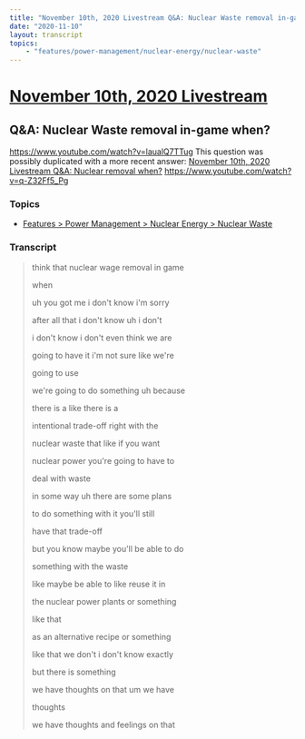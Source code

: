 ```yaml
---
title: "November 10th, 2020 Livestream Q&A: Nuclear Waste removal in-game when?"
date: "2020-11-10"
layout: transcript
topics:
    - "features/power-management/nuclear-energy/nuclear-waste"
---
```

# [November 10th, 2020 Livestream](../2020-11-10.md)
## Q&A: Nuclear Waste removal in-game when?
https://www.youtube.com/watch?v=laualQ7TTug
This question was possibly duplicated with a more recent answer: [November 10th, 2020 Livestream Q&A: Nuclear removal when?](./yt-q-Z32Ff5_Pg.md) https://www.youtube.com/watch?v=q-Z32Ff5_Pg


### Topics
* [Features > Power Management > Nuclear Energy > Nuclear Waste](../topics/features/power-management/nuclear-energy/nuclear-waste.md)

### Transcript

> think that nuclear wage removal in game
>
> when
>
> uh you got me i don't know i'm sorry
>
> after all that i don't know uh i don't
>
> i don't know i don't even think we are
>
> going to have it i'm not sure like we're
>
> going to use
>
> we're going to do something uh because
>
> there is a like there is a
>
> intentional trade-off right with the
>
> nuclear waste that like if you want
>
> nuclear power you're going to have to
>
> deal with waste
>
> in some way uh there are some plans
>
> to do something with it you'll still
>
> have that trade-off
>
> but you know maybe you'll be able to do
>
> something with the waste
>
> like maybe be able to like reuse it in
>
> the nuclear power plants or something
>
> like that
>
> as an alternative recipe or something
>
> like that we don't i don't know exactly
>
> but there is something
>
> we have thoughts on that um we have
>
> thoughts
>
> we have thoughts and feelings on that
